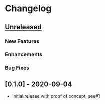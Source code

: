 # Changelog

## [Unreleased]

### New Features

### Enhancements

### Bug Fixes

## [0.1.0] - 2020-09-04

- Initial release with proof of concept, see#1

[unreleased]: https://github.com/JakobLichterfeld/TeslaMate_Telegram_Bot/compare/v0.1.0...HEAD
[.0.1.0]: https://github.com/JakobLichterfeld/TeslaMate_Telegram_Bot/compare/e76bb37d3...v0.1.0